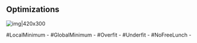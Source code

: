 ## Optimizations

![img|420x300](https://ars.els-cdn.com/content/image/1-s2.0-S0009261415000366-gr1.jpg)

#LocalMinimum - 
#GlobalMinimum - 
#Overfit - 
#Underfit - 
#NoFreeLunch - 